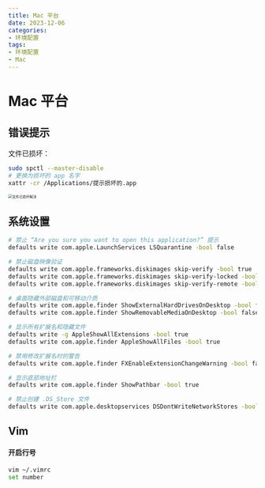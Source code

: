 ```yaml
---
title: Mac 平台
date: 2023-12-06
categories:
- 环境配置
tags:
- 环境配置
- Mac
---
```


# Mac 平台

## 错误提示

文件已损坏：

```bash
sudo spctl --master-disable
# 更换为损坏的 app 名字
xattr -cr /Applications/提示损坏的.app
```

<img src="https://xinwang-1258200068.cos.ap-guangzhou.myqcloud.com/imgs/202312111819742.png" alt="文件已损坏解决" style="zoom: 50%;" />

## 系统设置
```sh
# 禁止 “Are you sure you want to open this application?” 提示
defaults write com.apple.LaunchServices LSQuarantine -bool false

# 禁止磁盘映像验证
defaults write com.apple.frameworks.diskimages skip-verify -bool true
defaults write com.apple.frameworks.diskimages skip-verify-locked -bool true
defaults write com.apple.frameworks.diskimages skip-verify-remote -bool true

# 桌面隐藏外部磁盘和可移动介质
defaults write com.apple.finder ShowExternalHardDrivesOnDesktop -bool false
defaults write com.apple.finder ShowRemovableMediaOnDesktop -bool false

# 显示所有扩展名和隐藏文件
defaults write -g AppleShowAllExtensions -bool true
defaults write com.apple.finder AppleShowAllFiles -bool true

# 禁用修改扩展名时的警告
defaults write com.apple.finder FXEnableExtensionChangeWarning -bool false

# 显示底部地址栏
defaults write com.apple.finder ShowPathbar -bool true

# 禁止创建 .DS_Store 文件
defaults write com.apple.desktopservices DSDontWriteNetworkStores -bool true
```

## Vim 

#### 开启行号

```bash
vim ~/.vimrc
set number
```

